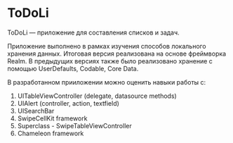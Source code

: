 # ToDoLi
 
ToDoLi — приложение для составления списков и задач. 
 
Приложение выполнено в рамках изучения способов локального хранения данных. Итоговая версия реализована на основе фреймворка Realm. 
В предыдущих версиях также было реализовано хранение с помощью UserDefaults, Codable, Core Data.
 
В разработанном прииложении можно оценить навыки работы с:
1. UITableViewController (delegate, datasource methods)
2. UIAlert (controller, action, textfield)
3. UISearchBar 
4. SwipeCellKit framework
5. Superclass - SwipeTableViewController
6. Chameleon framework
